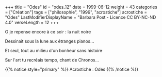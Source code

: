 +++
title = "Odes"
id = "odes_12"
date = 1999-06-12
weight = 43
categories = ["Création"]
tags = ["philosophie", "1999", "acrostiche"]
acrostiche = "Odes"
LastModifierDisplayName = "Barbara Post - Licence CC BY-NC-ND 4.0"
verseLength = 12
+++

O je repense encore à ce soir : la nuit noire

Dessinait sous la lune aux étranges pianos...

Et seul, tout au milieu d'un bonheur sans histoire

Sur l'art tu recréais tempo, chant de Chronos...

{{% notice style="primary" %}}
Acrostiche : Odes
{{% /notice %}}
